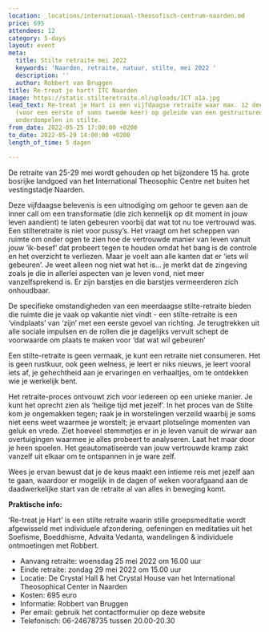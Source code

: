```yaml
---
location: _locations/internationaal-theosofisch-centrum-naarden.md
price: 695
attendees: 12
category: 5-days
layout: event
meta:
  title: Stilte retraite mei 2022
  keywords: 'Naarden, retraite, natuur, stilte, mei 2022 '
  description: ''
  author: Robbert van Bruggen
title: Re-treat je hart! ITC Naarden
image: https://static.stilteretraite.nl/uploads/ICT a1a.jpg
lead_text: Re-treat je Hart is een vijfdaagse retraite waar max. 12 deelnemers zich
  (voor een eerste of soms tweede keer) op geleide van een gestructureerd dagprogramma
  onderdompelen in stilte.
from_date: 2022-05-25 17:00:00 +0200
to_date: 2022-05-29 14:00:00 +0200
length_of_time: 5 dagen

---
```

De retraite van 25-29 mei wordt gehouden op het bijzondere 15 ha. grote bosrijke landgoed van het International Theosophic Centre net buiten het vestingstadje Naarden. 

Deze vijfdaagse belevenis is een uitnodiging om gehoor te geven aan de inner call om een transformatie (die zich kennelijk op dit moment in jouw leven aandient) te laten gebeuren voorbij dat wat tot nu toe vertrouwd was. Een stilteretraite is niet voor pussy’s. Het vraagt om het scheppen van ruimte om onder ogen te zien hoe de vertrouwde manier van leven vanuit jouw ‘ik-besef’ dat probeert tegen te houden omdat het bang is de controle en het overzicht te verliezen. Maar je voelt aan alle kanten dat er ‘iets wil gebeuren’. Je weet alleen nog niet wat het is… je merkt dat de zingeving zoals je die in allerlei aspecten van je leven vond, niet meer vanzelfsprekend is. Er zijn barstjes en die barstjes vermeerderen zich onhoudbaar.

De specifieke omstandigheden van een meerdaagse stilte-retraite bieden die ruimte die je vaak op vakantie niet vindt - een stilte-retraite is een ‘vindplaats’ van ‘zijn’ met een eerste gevoel van richting. Je terugtrekken uit alle sociale impulsen en de rollen die je dagelijks vervult schept de voorwaarde om plaats te maken voor ‘dat wat wil gebeuren’ 

Een stilte-retraite is geen vermaak, je kunt een retraite niet consumeren. Het is geen rustkuur, ook geen welness, je leert er niks nieuws, je leert vooral iets af, je gehechtheid aan je ervaringen en verhaaltjes, om te ontdekken wie je werkelijk bent.

Het retraite-proces ontvouwt zich voor iedereen op een unieke manier. Je kunt het oprecht zien als ‘heilige tijd met jezelf’. In het proces van de Stilte kom je ongemakken tegen; raak je in worstelingen verzeild waarbij je soms niet eens weet waarmee je worstelt; je ervaart plotselinge momenten van geluk en vrede. Ziet hoeveel stemmetjes er in je leven vanuit de wirwar aan overtuigingen waarmee je alles probeert te analyseren. Laat het maar door je heen spoelen. Het geautomatiseerde van jouw vertrouwde kramp zakt vanzelf uit elkaar om te ontspannen in je ware zelf.

Wees je ervan bewust dat je de keus maakt een intieme reis met jezelf aan te gaan, waardoor er mogelijk in de dagen of weken voorafgaand aan de daadwerkelijke start van de retraite al van alles in beweging komt.

**Praktische info:**

‘Re-treat je Hart’ is een stilte retraite waarin stille groepsmeditatie wordt afgewisseld met individuele afzondering, oefeningen en meditaties uit het Soefisme, Boeddhisme, Advaita Vedanta, wandelingen & individuele ontmoetingen met Robbert.

* Aanvang retraite: woensdag 25 mei 2022 om 16.00 uur
* Einde retraite: zondag 29 mei 2022 om 15.00 uur
* Locatie: De Crystal Hall & het Crystal House van het International Theosophical Center in Naarden
* Kosten: 695 euro
* Informatie: Robbert van Bruggen
* Per email: gebruik het contactformulier op deze website
* Telefonisch: 06-24678735 tussen 20.00-20.30